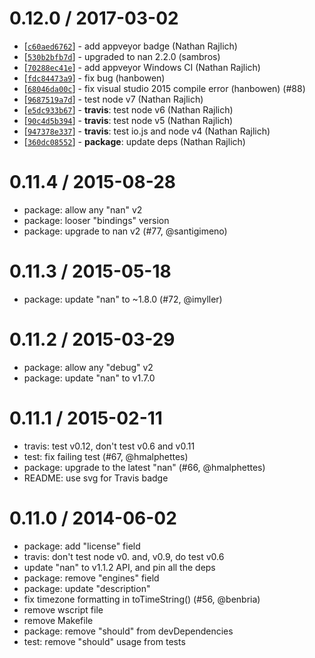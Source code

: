 0.12.0 / 2017-03-02
===================

* [[`c60aed6762`](https://github.com/TooTallNate/node-time/commit/c60aed6762)] - add appveyor badge (Nathan Rajlich)
* [[`530b2bfb7d`](https://github.com/TooTallNate/node-time/commit/530b2bfb7d)] - upgraded to nan 2.2.0 (sambros)
* [[`70288ec41e`](https://github.com/TooTallNate/node-time/commit/70288ec41e)] - add appveyor Windows CI (Nathan Rajlich)
* [[`fdc84473a9`](https://github.com/TooTallNate/node-time/commit/fdc84473a9)] - fix bug (hanbowen)
* [[`68046da00c`](https://github.com/TooTallNate/node-time/commit/68046da00c)] - fix visual studio 2015 compile error (hanbowen) (#88)
* [[`9687519a7d`](https://github.com/TooTallNate/node-time/commit/9687519a7d)] - test node v7 (Nathan Rajlich)
* [[`e5dc933b67`](https://github.com/TooTallNate/node-time/commit/e5dc933b67)] - **travis**: test node v6 (Nathan Rajlich)
* [[`90c4d5b394`](https://github.com/TooTallNate/node-time/commit/90c4d5b394)] - **travis**: test node v5 (Nathan Rajlich)
* [[`947378e337`](https://github.com/TooTallNate/node-time/commit/947378e337)] - **travis**: test io.js and node v4 (Nathan Rajlich)
* [[`360dc08552`](https://github.com/TooTallNate/node-time/commit/360dc08552)] - **package**: update deps (Nathan Rajlich)

0.11.4 / 2015-08-28
===================

  * package: allow any "nan" v2
  * package: looser "bindings" version
  * package: upgrade to nan v2 (#77, @santigimeno)

0.11.3 / 2015-05-18
===================

  * package: update "nan" to ~1.8.0 (#72, @imyller)

0.11.2 / 2015-03-29
===================

  * package: allow any "debug" v2
  * package: update "nan" to v1.7.0

0.11.1 / 2015-02-11
===================

  * travis: test v0.12, don't test v0.6 and v0.11
  * test: fix failing test (#67, @hmalphettes)
  * package: upgrade to the latest "nan" (#66, @hmalphettes)
  * README: use svg for Travis badge

0.11.0 / 2014-06-02
===================

  * package: add "license" field
  * travis: don't test node v0. and, v0.9, do test v0.6
  * update "nan" to v1.1.2 API, and pin all the deps
  * package: remove "engines" field
  * package: update "description"
  * fix timezone formatting in toTimeString() (#56, @benbria)
  * remove wscript file
  * remove Makefile
  * package: remove "should" from devDependencies
  * test: remove "should" usage from tests
